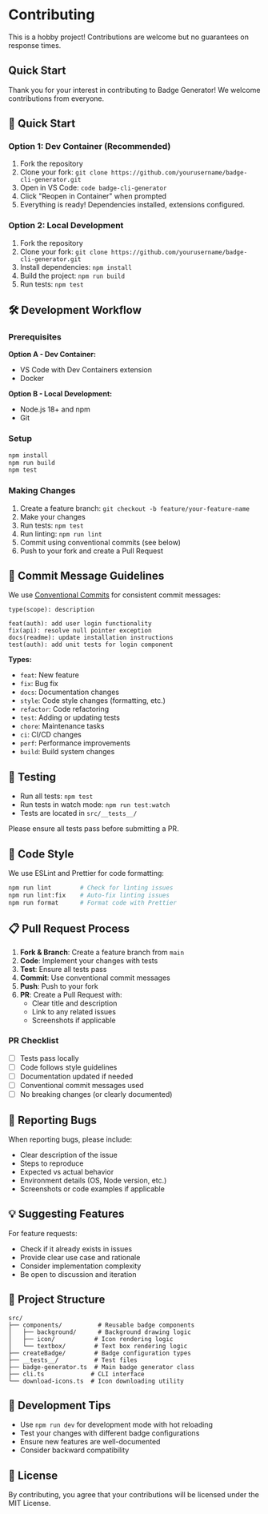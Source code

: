 # Contributing

This is a hobby project! Contributions are welcome but no guarantees on response times.

## Quick Start

Thank you for your interest in contributing to Badge Generator! We welcome contributions from everyone.

## 🚀 Quick Start

### Option 1: Dev Container (Recommended)

1. Fork the repository
2. Clone your fork: `git clone https://github.com/yourusername/badge-cli-generator.git`
3. Open in VS Code: `code badge-cli-generator`
4. Click "Reopen in Container" when prompted
5. Everything is ready! Dependencies installed, extensions configured.

### Option 2: Local Development

1. Fork the repository
2. Clone your fork: `git clone https://github.com/yourusername/badge-cli-generator.git`
3. Install dependencies: `npm install`
4. Build the project: `npm run build`
5. Run tests: `npm test`

## 🛠 Development Workflow

### Prerequisites

**Option A - Dev Container:**

- VS Code with Dev Containers extension
- Docker

**Option B - Local Development:**

- Node.js 18+ and npm
- Git

### Setup

```bash
npm install
npm run build
npm test
```

### Making Changes

1. Create a feature branch: `git checkout -b feature/your-feature-name`
2. Make your changes
3. Run tests: `npm test`
4. Run linting: `npm run lint`
5. Commit using conventional commits (see below)
6. Push to your fork and create a Pull Request

## 📝 Commit Message Guidelines

We use [Conventional Commits](https://conventionalcommits.org/) for consistent commit messages:

```
type(scope): description

feat(auth): add user login functionality
fix(api): resolve null pointer exception
docs(readme): update installation instructions
test(auth): add unit tests for login component
```

**Types:**

- `feat`: New feature
- `fix`: Bug fix
- `docs`: Documentation changes
- `style`: Code style changes (formatting, etc.)
- `refactor`: Code refactoring
- `test`: Adding or updating tests
- `chore`: Maintenance tasks
- `ci`: CI/CD changes
- `perf`: Performance improvements
- `build`: Build system changes

## 🧪 Testing

- Run all tests: `npm test`
- Run tests in watch mode: `npm run test:watch`
- Tests are located in `src/__tests__/`

Please ensure all tests pass before submitting a PR.

## 🎨 Code Style

We use ESLint and Prettier for code formatting:

```bash
npm run lint        # Check for linting issues
npm run lint:fix    # Auto-fix linting issues
npm run format      # Format code with Prettier
```

## 📋 Pull Request Process

1. **Fork & Branch**: Create a feature branch from `main`
2. **Code**: Implement your changes with tests
3. **Test**: Ensure all tests pass
4. **Commit**: Use conventional commit messages
5. **Push**: Push to your fork
6. **PR**: Create a Pull Request with:
   - Clear title and description
   - Link to any related issues
   - Screenshots if applicable

### PR Checklist

- [ ] Tests pass locally
- [ ] Code follows style guidelines
- [ ] Documentation updated if needed
- [ ] Conventional commit messages used
- [ ] No breaking changes (or clearly documented)

## 🐛 Reporting Bugs

When reporting bugs, please include:

- Clear description of the issue
- Steps to reproduce
- Expected vs actual behavior
- Environment details (OS, Node version, etc.)
- Screenshots or code examples if applicable

## 💡 Suggesting Features

For feature requests:

- Check if it already exists in issues
- Provide clear use case and rationale
- Consider implementation complexity
- Be open to discussion and iteration

## 📁 Project Structure

```
src/
├── components/          # Reusable badge components
│   ├── background/      # Background drawing logic
│   ├── icon/           # Icon rendering logic
│   └── textbox/        # Text box rendering logic
├── createBadge/        # Badge configuration types
├── __tests__/          # Test files
├── badge-generator.ts  # Main badge generator class
├── cli.ts             # CLI interface
└── download-icons.ts  # Icon downloading utility
```

## 🔧 Development Tips

- Use `npm run dev` for development mode with hot reloading
- Test your changes with different badge configurations
- Ensure new features are well-documented
- Consider backward compatibility

## 📄 License

By contributing, you agree that your contributions will be licensed under the MIT License.
